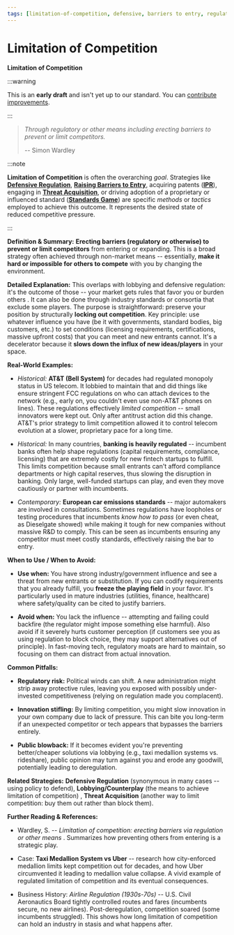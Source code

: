 ```yaml
---
tags: [limitation-of-competition, defensive, barriers to entry, regulation, anti-competitive, market control, incumbents]
---
```


# Limitation of Competition

**Limitation of Competition**


:::warning

This is an **early draft** and isn't yet up to our standard.
You can [contribute improvements](https://github.com/dave1010/wardley-leadership-strategies).

:::

> *Through regulatory or other means including erecting barriers to prevent or limit competitors.*
>
> -- Simon Wardley

:::note

**Limitation of Competition** is often the overarching *goal*. Strategies like [**Defensive Regulation**](/strategies/defensive/defensive-regulation), [**Raising Barriers to Entry**](/strategies/defensive/raising-barriers-to-entry), acquiring patents ([**IPR**](/strategies/decelerators/ipr)), engaging in [**Threat Acquisition**](/strategies/defensive/threat-acquisition), or driving adoption of a proprietary or influenced standard ([**Standards Game**](/strategies/markets/standards-game)) are specific *methods* or *tactics* employed to achieve this outcome. It represents the desired state of reduced competitive pressure.

:::

**Definition & Summary:** **Erecting barriers (regulatory or otherwise) to prevent or limit competitors** from entering or expanding. This is a broad strategy often achieved through non-market means -- essentially, **make it hard or impossible for others to compete** with you by changing the environment.

**Detailed Explanation:** This overlaps with lobbying and defensive regulation: it's the outcome of those -- your market gets rules that favor you or burden others . It can also be done through industry standards or consortia that exclude some players. The purpose is straightforward: preserve your position by structurally **locking out competition**. Key principle: use whatever influence you have (be it with governments, standard bodies, big customers, etc.) to set conditions (licensing requirements, certifications, massive upfront costs) that you can meet and new entrants cannot. It's a decelerator because it **slows down the influx of new ideas/players** in your space.

**Real-World Examples:**

-  *Historical:* **AT&T (Bell System)** for decades had regulated monopoly status in US telecom. It lobbied to maintain that and did things like ensure stringent FCC regulations on who can attach devices to the network (e.g., early on, you couldn't even use non-AT&T phones on lines). These regulations effectively *limited competition* -- small innovators were kept out. Only after antitrust action did this change. AT&T's prior strategy to limit competition allowed it to control telecom evolution at a slower, proprietary pace for a long time.

-  *Historical:* In many countries, **banking is heavily regulated** -- incumbent banks often help shape regulations (capital requirements, compliance, licensing) that are extremely costly for new fintech startups to fulfill. This limits competition because small entrants can't afford compliance departments or high capital reserves, thus slowing the disruption in banking. Only large, well-funded startups can play, and even they move cautiously or partner with incumbents.

-  *Contemporary:* **European car emissions standards** -- major automakers are involved in consultations. Sometimes regulations have loopholes or testing procedures that incumbents *know how to pass* (or even cheat, as Dieselgate showed) while making it tough for new companies without massive R&D to comply. This can be seen as incumbents ensuring any competitor must meet costly standards, effectively raising the bar to entry.

**When to Use / When to Avoid:**

-  **Use when:** You have strong industry/government influence and see a threat from new entrants or substitution. If you can codify requirements that you already fulfill, you **freeze the playing field** in your favor. It's particularly used in mature industries (utilities, finance, healthcare) where safety/quality can be cited to justify barriers.

-  **Avoid when:** You lack the influence -- attempting and failing could backfire (the regulator might impose something else harmful). Also avoid if it severely hurts customer perception (if customers see you as using regulation to block choice, they may support alternatives out of principle). In fast-moving tech, regulatory moats are hard to maintain, so focusing on them can distract from actual innovation.

**Common Pitfalls:**

-  **Regulatory risk:** Political winds can shift. A new administration might strip away protective rules, leaving you exposed with possibly under-invested competitiveness (relying on regulation made you complacent).

-  **Innovation stifling:** By limiting competition, you might slow innovation in your own company due to lack of pressure. This can bite you long-term if an unexpected competitor or tech appears that bypasses the barriers entirely.

-  **Public blowback:** If it becomes evident you're preventing better/cheaper solutions via lobbying (e.g., taxi medallion systems vs. rideshare), public opinion may turn against you and erode any goodwill, potentially leading to deregulation.

**Related Strategies:** **Defensive Regulation** (synonymous in many cases -- using policy to defend), **Lobbying/Counterplay** (the means to achieve limitation of competition) , **Threat Acquisition** (another way to limit competition: buy them out rather than block them).

**Further Reading & References:**

-  Wardley, S. -- *Limitation of competition: erecting barriers via regulation or other means* . Summarizes how preventing others from entering is a strategic play.

-  Case: **Taxi Medallion System vs Uber** -- research how city-enforced medallion limits kept competition out for decades, and how Uber circumvented it leading to medallion value collapse. A vivid example of regulated limitation of competition and its eventual consequences.

-  Business History: *Airline Regulation (1930s-70s)* -- U.S. Civil Aeronautics Board tightly controlled routes and fares (incumbents secure, no new airlines). Post-deregulation, competition soared (some incumbents struggled). This shows how long limitation of competition can hold an industry in stasis and what happens after.
